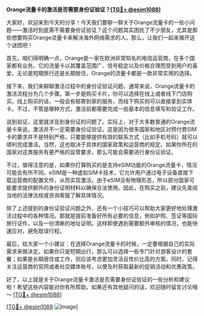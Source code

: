 **Orange流量卡的激活是否需要身份证验证？[[TG💪+ @esim1088](https://t.me/s/esim1088)]**

大家好，欢迎来到今天的分享！今天我们要聊一聊关于Orange流量卡的一些小问题——激活时到底需不需要身份证验证？这个问题其实困扰了不少朋友，尤其是那些想要购买Orange流量卡来解决海外网络需求的人。那么，让我们一起来揭开这个谜团吧！

首先，咱们得明确一点，Orange是一家在欧洲非常知名的电信运营商，在多个国家都有业务。它的流量卡以其覆盖范围广、信号稳定以及价格合理而受到用户的喜爱。无论是短期旅行还是长期居住，Orange的流量卡都是一款非常实用的选择。

接下来，我们来聊聊激活过程中的身份证验证问题。通常来说，Orange流量卡的激活流程分为几个步骤。第一步是购买卡片，你可以选择在线上或者线下门店购买。线上购买的话，一般会有邮寄到家的服务，而线下购买则可以直接拿到实体卡。不过，不管是哪种方式，激活前都需要完成一些基本的信息填写和验证工作。

说到验证，这里就涉及到身份证的问题了。实际上，对于大多数普通的Orange流量卡来说，激活并不一定需要身份证验证。这是因为很多国家和地区对预付费SIM卡的要求并不是特别严格，只要能够提供有效的联系方式（比如手机号码）就可以顺利完成激活。当然，这也取决于具体的国家政策和运营商的规定。如果你所在的国家对这类服务有更严格的监管要求，那么可能会需要进行身份证验证。

不过，值得注意的是，如果你打算购买的是支持eSIM功能的Orange流量卡，情况可能会有所不同。eSIM是一种虚拟SIM卡技术，它允许用户通过电子设备直接下载运营商的配置文件，从而实现激活。由于eSIM没有物理形态，所以部分国家可能要求提供额外的身份证明材料以确保合法使用。因此，在购买之前，建议先查阅当地的法律法规或咨询客服了解具体情况。

除了上述提到的身份证验证问题之外，还有一个小技巧可以帮助大家更好地处理激活过程中的各种情况。那就是提前准备好所有必要的信息，例如护照、签证等国际旅行证件，以及一份清晰的地址证明。这样即使遇到需要额外审核的情况，也能快速应对，避免耽误行程。

最后，给大家一个小建议：在选择Orange流量卡的时候，一定要根据自己的实际需求来做决定。如果你只是短期出行，那么可以选择一些专门针对游客设计的套餐；如果是长期居住或工作，则应该考虑更加灵活且性价比高的方案。同时，记得关注运营商的官网或者社交媒体账号，以便及时获取最新的促销活动和优惠政策。

好了，以上就是关于Orange流量卡激活是否需要身份证验证的一些分析和建议啦！希望这些内容能对你有所帮助。如果还有其他疑问的话，欢迎随时留言讨论哦～ [[TG💪+ @esim1088](https://t.me/s/esim1088)]

[[TG💪+ @esim1088](https://t.me/s/esim1088) ![Image](https://i.postimg.cc/4NQfJmqS/Snipaste-2025-05-13-00-14-12.png)]